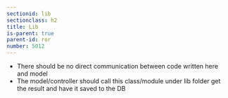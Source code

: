 ```yaml
---
sectionid: lib
sectionclass: h2
title: Lib
is-parent: true
parent-id: ror
number: 5012
---
```


* There should be no direct communication between code written here and model
* The model/controller should call this class/module under lib folder get the result and have it saved to the DB